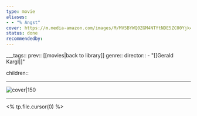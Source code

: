 ```yaml
---
type: movie
aliases:
- - "% Angst"
cover: https://m.media-amazon.com/images/M/MV5BYWQ0ZGM4NTYtNDE5ZC00Yjk4LWIyMWUtYTM3MWRhNjJkMzIyXkEyXkFqcGc@._V1_SX300.jpg
status: done
recommendedby:
---
```

___tags:: prev:: [[movies|back to library]]
genre::
director::   - "[[Gerald Kargl]]"

children::
___
![cover|150](https://m.media-amazon.com/images/M/MV5BYWQ0ZGM4NTYtNDE5ZC00Yjk4LWIyMWUtYTM3MWRhNjJkMzIyXkEyXkFqcGc@._V1_SX300.jpg)
___
<% tp.file.cursor(0) %>
